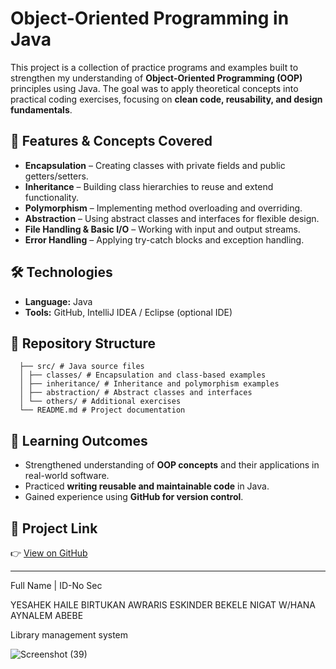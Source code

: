 # Object-Oriented Programming in Java  

This project is a collection of practice programs and examples built to strengthen my understanding of **Object-Oriented Programming (OOP)** principles using Java. The goal was to apply theoretical concepts into practical coding exercises, focusing on **clean code, reusability, and design fundamentals**.  

## 🚀 Features & Concepts Covered  
- **Encapsulation** – Creating classes with private fields and public getters/setters.  
- **Inheritance** – Building class hierarchies to reuse and extend functionality.  
- **Polymorphism** – Implementing method overloading and overriding.  
- **Abstraction** – Using abstract classes and interfaces for flexible design.  
- **File Handling & Basic I/O** – Working with input and output streams.  
- **Error Handling** – Applying try-catch blocks and exception handling.  

## 🛠️ Technologies  
- **Language:** Java  
- **Tools:** GitHub, IntelliJ IDEA / Eclipse (optional IDE)  

## 📂 Repository Structure  
      ├── src/ # Java source files
      │ ├── classes/ # Encapsulation and class-based examples
      │ ├── inheritance/ # Inheritance and polymorphism examples
      │ ├── abstraction/ # Abstract classes and interfaces
      │ └── others/ # Additional exercises
      └── README.md # Project documentation

## 🎯 Learning Outcomes  
- Strengthened understanding of **OOP concepts** and their applications in real-world software.  
- Practiced **writing reusable and maintainable code** in Java.  
- Gained experience using **GitHub for version control**.  

## 🔗 Project Link  
👉 [View on GitHub](https://github.com/yesahek/Object-Oriented-Programming-ll-Java)  

---

Full Name | ID-No Sec

YESAHEK HAILE 
BIRTUKAN AWRARIS 
ESKINDER BEKELE
NIGAT W/HANA 
AYNALEM ABEBE 

Library management system 

![Screenshot (39)](https://user-images.githubusercontent.com/25372010/203856937-82852e23-df9a-4464-a048-262c5143ce43.png)



